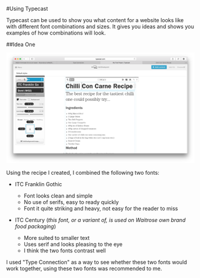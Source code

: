 #Using Typecast

Typecast can be used to show you what content for a website looks like with different font combinations and sizes. It gives you ideas and shows you examples of how combinations will look.

##Idea One

![image](https://raw.githubusercontent.com/norrisollie/WEB14104/master/students/Ollie/images/century.png)

Using the recipe I created, I combined the following two fonts:

* ITC Franklin Gothic
	* Font looks clean and simple
	* No use of serifs, easy to ready quickly
	* Font it quite striking and heavy, not easy for the reader to miss
	
* ITC Century (_this font, or a variant of, is used on Waitrose own brand food packaging_)
	* More suited to smaller text
	* Uses serif and looks pleasing to the eye
	* I think the two fonts contrast well

I used "Type Connection" as a way to see whether these two fonts would work together, using these two fonts was recommended to me.